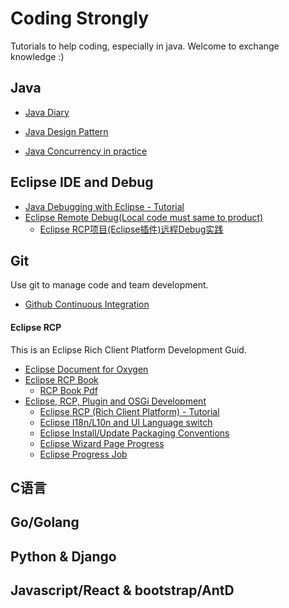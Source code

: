 # Coding Strongly 
Tutorials to help coding, especially in java. Welcome to exchange knowledge :)



## Java 

- [Java Diary](java/README.md)

- [Java Design Pattern](https://github.com/iluwatar/java-design-patterns)

- [Java Concurrency in practice](http://jcip.net/)



## Eclipse IDE and Debug

* [Java Debugging with Eclipse - Tutorial](http://www.vogella.com/tutorials/EclipseDebugging/article.html)
* [Eclipse Remote Debug(Local code must same to product)](http://blog.ankursharma.org/2010/05/remote-debugging-eclipse.html)
  - [Eclipse RCP项目(Eclipse插件)远程Debug实践](http://zhoujianboy.iteye.com/blog/1852823)



## Git

Use git to manage code and team development.

- [Github Continuous Integration](https://github.com/marketplace/category/continuous-integration)



#### Eclipse RCP
This is an Eclipse Rich Client Platform Development Guid.
* [Eclipse Document for Oxygen](https://help.eclipse.org/oxygen/index.jsp)
* [Eclipse RCP Book](https://wiki.eclipse.org/Rich_Client_Platform/Book)
  * [RCP Book Pdf](https://github.com/liuyuanyuan/smart-coding/tree/master/eclipse-rcp)
* [Eclipse, RCP, Plugin and OSGi Development](http://www.vogella.com/tutorials/eclipse.html)
  * [Eclipse RCP (Rich Client Platform) - Tutorial](http://www.vogella.com/tutorials/EclipseRCP/article.html)
  * [Eclipse I18n/L10n and UI Language switch](http://www.vogella.com/tutorials/EclipseInternationalization/article.html) 
  * [Eclipse Install/Update Packaging Conventions](https://www.eclipse.org/equinox/p2/repository_packaging.html)
  * [Eclipse Wizard Page Progress](https://www.eclipse.org/forums/index.php/t/369944/)
  * [Eclipse Progress Job](http://www.vogella.com/tutorials/EclipseJobs/article.html)



## C语言



## Go/Golang



## Python & Django



## Javascript/React & bootstrap/AntD



